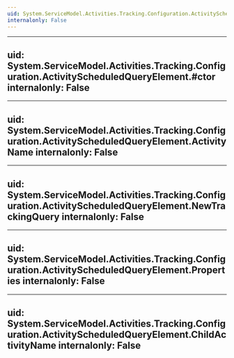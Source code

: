 ```yaml
---
uid: System.ServiceModel.Activities.Tracking.Configuration.ActivityScheduledQueryElement
internalonly: False
---
```


---
uid: System.ServiceModel.Activities.Tracking.Configuration.ActivityScheduledQueryElement.#ctor
internalonly: False
---

---
uid: System.ServiceModel.Activities.Tracking.Configuration.ActivityScheduledQueryElement.ActivityName
internalonly: False
---

---
uid: System.ServiceModel.Activities.Tracking.Configuration.ActivityScheduledQueryElement.NewTrackingQuery
internalonly: False
---

---
uid: System.ServiceModel.Activities.Tracking.Configuration.ActivityScheduledQueryElement.Properties
internalonly: False
---

---
uid: System.ServiceModel.Activities.Tracking.Configuration.ActivityScheduledQueryElement.ChildActivityName
internalonly: False
---
